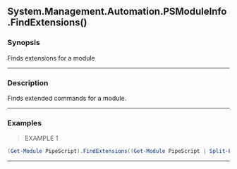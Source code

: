 System.Management.Automation.PSModuleInfo.FindExtensions()
----------------------------------------------------------




### Synopsis
Finds extensions for a module



---


### Description

Finds extended commands for a module.



---


### Examples
> EXAMPLE 1

```PowerShell
(Get-Module PipeScript).FindExtensions((Get-Module PipeScript | Split-Path))
```


---
